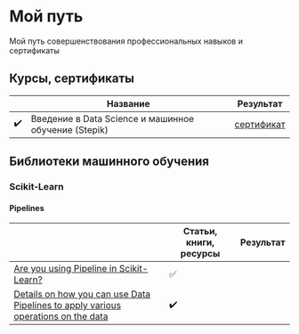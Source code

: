 # Мой путь
Мой путь совершенствования профессиональных навыков и сертификаты

## Курсы, сертификаты
||Название|Результат|
|-|-|-|
|:heavy_check_mark:|Введение в Data Science и машинное обучение (Stepik)|[сертификат](https://stepik.org/cert/852774)|


## Библиотеки машинного обучения

### Scikit-Learn

#### Pipelines
||Статьи, книги, ресурсы|Результат|
|-|-|-|
|[Are you using Pipeline in Scikit-Learn?](https://towardsdatascience.com/are-you-using-pipeline-in-scikit-learn-ac4cd85cb27f)|:white_check_mark:||
|[Details on how you can use Data Pipelines to apply various operations on the data](https://github.com/ankitgoel1602/data-science/tree/master/data-pipeline])|:heavy_check_mark:||
